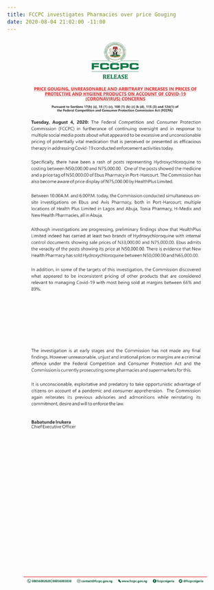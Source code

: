 ```yaml
---
title: FCCPC investigates Pharmacies over price Gouging
date: 2020-08-04 21:02:00 -11:00
---
```


![release.jpg](/uploads/release.jpg)

![release 2.jpg](/uploads/release%202.jpg)